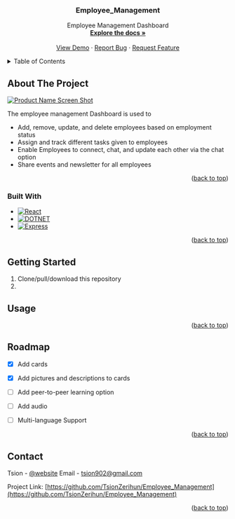 
<!-- PROJECT LOGO -->
<br />
<div align="center">
  <a href="https://github.com/TsionZerihun/Employee_Management">

   <!--  <img src="media/images/logo.png" alt="Logo" width="80" height="80">-->
  </a>

  <h3 align="center">Employee_Management</h3>

  <p align="center">
    Employee Management Dashboard 
    <br />
    <a href="https://github.com/TsionZerihun/Employee_Management"><strong>Explore the docs »</strong></a>
    <br />
    <br />
    <a href="https://github.com/TsionZerihun/Employee_Managemente">View Demo</a>
    ·
    <a href="https://github.com/TsionZerihun/Employee_Management">Report Bug</a>
    ·
    <a href="https://github.com/TsionZerihun/Employee_Management">Request Feature</a>
  </p>
</div>



<!-- TABLE OF CONTENTS -->
<details>
  <summary>Table of Contents</summary>
  <ol>
    <li>
      <a href="#about-the-project">About The Project</a>
      <ul>
        <li><a href="#built-with">Built With</a></li>
      </ul>
    </li>
    <li>
      <a href="#getting-started">Getting Started</a>
    </li>
    <li><a href="#usage">Usage</a></li>
    <li><a href="#roadmap">Roadmap</a></li>
    <li><a href="#contributing">Contributing</a></li>
    <li><a href="#license">License</a></li>
    <li><a href="#contact">Contact</a></li>
    <li><a href="#acknowledgments">Acknowledgments</a></li>
  </ol>
</details>



<!-- ABOUT THE PROJECT -->
## About The Project

[![Product Name Screen Shot][product-screenshot]](https://example.com)

The employee management Dashboard is used to  
* Add, remove, update, and delete employees based on employment status
* Assign and track different tasks given to employees
* Enable Employees to connect, chat, and update each other via the chat option
* Share events and newsletter for all employees
<p align="right">(<a href="#readme-top">back to top</a>)</p>



### Built With
* [![React][React.js]][React-url]
* [![DOTNET][DOTNET]][DOTNET-url]
* [![Express][Express]][Express-url]

<p align="right">(<a href="#readme-top">back to top</a>)</p>



<!-- GETTING STARTED -->
## Getting Started

1. Clone/pull/download this repository
2.


<!-- USAGE EXAMPLES -->
## Usage



<p align="right">(<a href="#readme-top">back to top</a>)</p>



<!-- ROADMAP -->
## Roadmap

- [x] Add cards
- [x] Add pictures and descriptions to cards
- [ ] Add peer-to-peer learning option
- [ ] Add audio
- [ ] Multi-language Support


<p align="right">(<a href="#readme-top">back to top</a>)</p>



<!-- CONTRIBUTING -->




<!-- LICENSE -->




<!-- CONTACT -->
## Contact

Tsion - [@website](http://tsi-on.tech)
Email - tsion902@gmail.com

Project Link: [https://github.com/TsionZerihun/Employee_Management](https://github.com/TsionZerihun/Employee_Management)

<p align="right">(<a href="#readme-top">back to top</a>)</p>


<!-- MARKDOWN LINKS & IMAGES -->
<!-- https://www.markdownguide.org/basic-syntax/#reference-style-links -->
[issues-url]: https://github.com/TsionZerihun/Employee_Management
[linkedin-shield]: https://img.shields.io/badge/-LinkedIn-black.svg?style=for-the-badge&logo=linkedin&colorB=555
[product-screenshot]: media/amharic1.PNG
[Next.js]: https://img.shields.io/badge/next.js-000000?style=for-the-badge&logo=nextdotjs&logoColor=white
[Next-url]: https://nextjs.org/
[React.js]: https://img.shields.io/badge/React-20232A?style=for-the-badge&logo=react&logoColor=61DAFB
[DOTNET]: https://img.shields.io/badge/DOTNET-20232A?style=for-the-badge&logo=.NET&logoColor=61DAFB
[DOTNET-url]: [https://reactjs.org/](https://dotnet.microsoft.com/en-us/)
[React-url]: https://reactjs.org/
[Django]: https://img.shields.io/badge/Django-092E20?style=for-the-badge&logo=django&logoColor=white
[Django-url]: https://www.djangoproject.com/
[Express]: https://img.shields.io/badge/Express.js-35495E?style=for-the-badge&logo=Express&logoColor=4FC08D
[Express-url]: https://expressjs.com/
[Vue.js]: https://img.shields.io/badge/Vue.js-35495E?style=for-the-badge&logo=vuedotjs&logoColor=4FC08D
[Vue-url]: https://vuejs.org/
[Angular.io]: https://img.shields.io/badge/Angular-DD0031?style=for-the-badge&logo=angular&logoColor=white
[Angular-url]: https://angular.io/
[Svelte.dev]: https://img.shields.io/badge/Svelte-4A4A55?style=for-the-badge&logo=svelte&logoColor=FF3E00
[Svelte-url]: https://svelte.dev/
[Laravel.com]: https://img.shields.io/badge/Laravel-FF2D20?style=for-the-badge&logo=laravel&logoColor=white
[Laravel-url]: https://laravel.com
[Bootstrap.com]: https://img.shields.io/badge/Bootstrap-563D7C?style=for-the-badge&logo=bootstrap&logoColor=white
[Bootstrap-url]: https://getbootstrap.com
[JQuery.com]: https://img.shields.io/badge/jQuery-0769AD?style=for-the-badge&logo=jquery&logoColor=white
[JQuery-url]: https://jquery.com 
